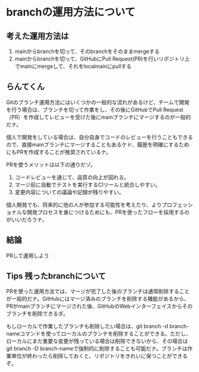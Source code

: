 # branchの運用方法について

## 考えた運用方法は
1. mainからbranchを切って、そのbranchをそのままmergeする
2. mainからbranchを切って、GitHubにPull Request(PR)を行いリポジトリ上でmainにmergeして、それをlocalmainにpullする

## らんてくん
Gitのブランチ運用方法にはいくつかの一般的な流れがあるけど、チームで開発を行う場合は、ブランチを切って作業をし、その後にGitHubでPull Request（PR）を作成してレビューを受けた後にmainブランチにマージするのが一般的だナ。

個人で開発をしている場合は、自分自身でコードのレビューを行うこともできるので、直接mainブランチにマージすることもあるケド、履歴を明確にするためにもPRを作成することが推奨されているナ。

PRを使うメリットは以下の通りだゾ。

1. コードレビューを通じて、品質の向上が図れる。
2. マージ前に自動でテストを実行するCIツールと統合しやすい。
3. 変更内容についての議論や記録が残りやすい。

個人開発でも、将来的に他の人が参加する可能性を考えたり、よりプロフェッショナルな開発プロセスを身につけるためにも、PRを使ったフローを採用するのがいいだろうナ。

## 結論

PRして運用しよう

## Tips 残ったbranchについて
PRを使った運用方法では、マージが完了した後のブランチは通常削除することが一般的だナ。GitHubにはマージ済みのブランチを削除する機能があるから、PRがmainブランチにマージされた後、GitHubのWebインターフェイスからそのブランチを削除できるダ。

もしローカルで作業したブランチも削除したい場合は、git branch -d branch-nameコマンドを使ってローカルのブランチを削除することができる。ただし、ローカルにまだ重要な変更が残っている場合は削除できないから、その場合はgit branch -D branch-nameで強制的に削除することも可能だナ。ブランチは作業単位が終わったら削除しておくと、リポジトリをきれいに保つことができるぞ。
